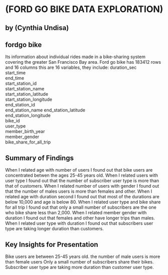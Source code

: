 # (FORD GO BIKE DATA EXPLORATION)
## by (Cynthia Undisa)


## fordgo bike

 Its information about individual rides made in a bike-sharing system covering the greater San Francisco Bay area. Ford go bike has 183412 rows and 16 columns this are 16 variables, they include:
    duration_sec               
    start_time                
    end_time                  
    start_station_id         
    start_station_name     
    start_station_latitude   
    start_station_longitude  
    end_station_id           
    end_station_name 
    end_station_latitude     
    end_station_longitude   
    bike_id                  
    user_type                 
    member_birth_year        
    member_gender           
    bike_share_for_all_trip

## Summary of Findings


When I related age with number of users I found out that bike users are concentrated betwen the ages 25-45 years old.
When I related users with user type I found out that the number of subscriber user type is  more than that of customers.
When I related number of users with gender I found out that the number of males users is more than females and other.
When I related age with duration second I found out that most of the durations are below 10,000 and age is below 80.
When I related user type and bike share for all trip I found out that only a small number of subscribers are the one who bike share less than 2,000.
When I related member gender with duration I found out that females and other have longer trips than males.
When I related user type with duration I found out that subscribers user type are taking longer duration than customers.





## Key Insights for Presentation
Bike users are between 25-45 years old.
the number of male users is more than female users
Only a small number of subscribers share their bikes.
Subscriber user type are taking more duration than customer user type.
